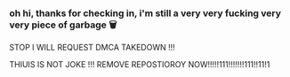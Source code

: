 ### oh hi, thanks for checking in, i'm still a very very fucking very very piece of garbage 🗑

STOP I WILL REQUEST DMCA TAKEDOWN !!!

THIUIS IS NOT JOKE !!! REMOVE REPOSTIOROY NOW!!!!!111!!!!!!!111!!11!1
